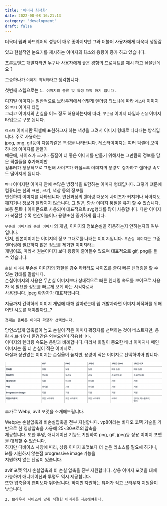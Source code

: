 ```yaml
---
title: '이미지 최적화'
date: 2022-08-08 16:21:13
category: 'development'
draft: false
---
```


더욱더 웹과 하드웨어의 성능이 매우 좋아지지만 그와 더불어 사용자에게 더욱더 생동감 <br />

있고 현실적인 눈요기를 제시하는 이미지의 화소와 용량이 증가 하고 있습니다. <br />

프론트엔드 개발자라면 누구나 사용자에게 좋은 경험의 프로덕트를 제시 하고 싶을텐데요 ? <br />

그중하나가 `이미지 최적화`라고 생각합니다. <br />

첫번째 스텝으로는 `1. 이미지의 종류 및 특성 파악 하기 입니다.` <br />

디지털 이미지는 일반적으로 브라우저에서 어떻게 렌더링 되느냐에 따라 `레스터` 이미지 와 `백터` 이미지 타입 <br />그리고 이미지의 손실을 어느 정도 허용하는지에 따라, `무손실` 이미지 타입과 `손실` 이미지 타입으로 구분 됩니다.<br />

`레스터` 이미지란 픽셀에 표현하고자 하는 색상을 그려서 이미지 형태로 나타내는 방식입니다. 주로 사용하는<br />
jpeg, png, gif등이 다음과같은 특성을 나타냅니다. 레스터이미지는 여러 픽셀이 모여 하나의 이미지를 만들기 <br />때문에, 사이즈가 크거나 품질이 더 좋은 이미지를 만들기 위해서는 그만큼의 정보를 담은 픽셀들을 추가해야만<br />
컴퓨터가 정상적으로 표현해 사이즈가 커질수록 이미지의 용량도 증가하고 렌더링 속도도 떨어지게 됩니다.<br />

`벡터` 이미지란 이미지 안에 수많은 방정식을 포함하는 이미지 형태입니다. 그렇기 떄문에 컴퓨터는 선의 표현, 크기, 색상 등의 정보를 <br />연산하여 이미지를 나타냅니다. 연산과정의 렌더링 때문에 사이즈가 커지거나 작아져도 꺠지거나 정보가 달라지지 않습니다. 그 말은, 항상 이미지 품질을 유지 할 수 있습니다.<br />
보통 폰트나 아이콘으로 사용되며 대표적으로 svg형태를 많이 사용합니다. 다만 이미지가 복잡할 수록 연산이늘어나 용량또한 증가하게 됩니다.<br />

`무손실 이미지와 손실 이미지` 의 개념, 이미지의 정보손실을 허용하는지 안하는지의 여부입니다.<br />
먼저, 원본이미지는 이미지의 정보 그대로를 나태는 이미지입니다. `무손실 이미지`는 그중 렌더링에 필요하지 않은 정보를 제거한 이미지라는 <br />개념이죠, 따라서 원본이미지 보다 용량이 줄어들수 있으며 대표적으로 gif, png를 들 수 있습니다.<br />

`손실 이미지` 무손실 이미지의 화질을 감수 하더라도 사이즈를 줄여 빠른 렌더링을 할 수있는 형태를 말합니다. <br />
손실이미지의 사용은 무손실 이미지보다 상대적으로 빠른 렌더링 속도를 보이므로 사용자 꼭 필요한 정보를 빠르게 보게 하는 시각화로서 <br />
사용됩니다. jpeg 확장자가 대표적입니다. <br />

지금까지 간략하게 이미지 개념에 대해 알아봤는데 웹 개발자라면 이미지 최적화를 위해 어떤 시도를 해야할까요..? <br />

`첫째는 올바른 이미지 확장자 선택입니다.` <br />

당연스럽게 압축률이 높고 손실이 적은 이미지 확장자를 선택하는 것이 베스트지만, 용량과 브라우저 환경같은 외부요인이 작용합니다. <br />
이미지의 렌더링 속도는 용량과 비례합니다. 따라서 화질이 중요한 배너 이미지나 메인 이미지는 좀 더 손실이 적은 이미지로, <br />
화질과 상관없는 이미지는 손실율이 높지만, 용량이 작은 이미지로 선택하여아 합니다. <br />

![](./images/image-f.png) <br />

추가로 Webp, avif 포맷을 소개해드립니다. <br />

Webp는 손실압축과 비손실압축을 전부 지원합니다. vp8이라는 비디오 코덱 기술을 기반으로 한 영상압축을 사용해 25~30프로의 압축을<br />
제공합니다. 또한 투명, 애니메이션 기능도 지원하여 png, gif, jpeg등 상용 이미지 포맷을 대체할 수 있습니다.<br />
하지만 디바이스 사양에 따라, 상용 이미지 포맷보다 더 높은 리소스를 필요해 하거나, ie를 지원하지 않는점 progressive image 기능을<br />
지원하지 않는 단점이 있습니다.<br />

avif 포맷 역시 손실압축과 비 손실 압축을 전부 지원합니다. 상용 이미지 포맷을 대체 가능하며 애니메이션과 투명도 역시 제공합니다.<br />
또한 압축율이 웹피보다 뛰어납니다. 하지만 지원하는 뷰어가 적고 브라우저 지원율이 낮습니다. <br />

`2. 브라우저 사이즈에 맞춰 적절한 이미지를 제공해야한다.`<br />
